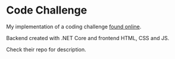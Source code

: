 # Code Challenge

My implementation of a coding challenge [found online](https://github.com/wizkids/csharp-rocks).  

Backend created with .NET Core and frontend HTML, CSS and JS.

Check their repo for description.

